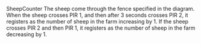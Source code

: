 SheepCounter
The sheep come through the fence specified in the diagram.
When the sheep crosses PIR 1, and then after 3 seconds crosses PIR 2, it registers as the number of sheep in the farm increasing by 1.
If the sheep crosses PIR 2 and then PIR 1, it registers as the number of sheep in the farm decreasing by 1.
